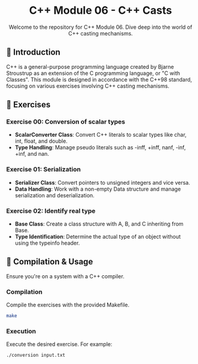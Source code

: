 
<div align='center'>

<h1>C++ Module 06 - C++ Casts</h1>
<p>Welcome to the repository for C++ Module 06. Dive deep into the world of C++ casting mechanisms.</p>


</div>

## 📜 Introduction
C++ is a general-purpose programming language created by Bjarne Stroustrup as an extension of the C programming language, or "C with Classes". This module is designed in accordance with the C++98 standard, focusing on various exercises involving C++ casting mechanisms.

## 📌 Exercises

### Exercise 00: Conversion of scalar types
<ul>
    <li><strong>ScalarConverter Class</strong>: Convert C++ literals to scalar types like char, int, float, and double.</li>
    <li><strong>Type Handling</strong>: Manage pseudo literals such as -inff, +inff, nanf, -inf, +inf, and nan.</li>
</ul>

### Exercise 01: Serialization
<ul>
    <li><strong>Serializer Class</strong>: Convert pointers to unsigned integers and vice versa.</li>
    <li><strong>Data Handling</strong>: Work with a non-empty Data structure and manage serialization and deserialization.</li>
</ul>

### Exercise 02: Identify real type
<ul>
    <li><strong>Base Class</strong>: Create a class structure with A, B, and C inheriting from Base.</li>
    <li><strong>Type Identification</strong>: Determine the actual type of an object without using the typeinfo header.</li>
</ul>

## 🚀 Compilation & Usage
Ensure you're on a system with a C++ compiler.

### Compilation
Compile the exercises with the provided Makefile.
```bash
make
```

### Execution
Execute the desired exercise. For example:
```bash
./conversion input.txt
```
